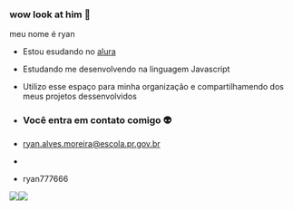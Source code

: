### wow look at him 💪

meu nome é ryan

- Estou esudando no [alura](https.www.alura.com.br)
- Estudando me desenvolvendo na linguagem Javascript
- Utilizo esse espaço para minha organização e compartilhamendo dos meus projetos dessenvolvidos

- ### Você entra em contato comigo 👽

- ryan.alves.moreira@escola.pr.gov.br
- 
- ryan777666

![](https://media.tenor.com/lJglTCWzhtMAAAAi/spongebob-vibin.gif)![](https://media.tenor.com/yEIYluHz3vgAAAAd/wow.gif)
